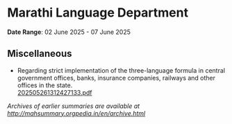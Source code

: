 # Marathi Language Department

**Date Range**: 02 June 2025 - 07 June 2025


## Miscellaneous
- Regarding strict implementation of the three-language formula in central government offices, banks, insurance companies, railways and other offices in the state.\
  [202505261312427133.pdf](https://gr.maharashtra.gov.in/Site/Upload/Government%20Resolutions/English/202505261312427133.pdf)


*Archives of earlier summaries are available at http://mahsummary.orgpedia.in/en/archive.html*